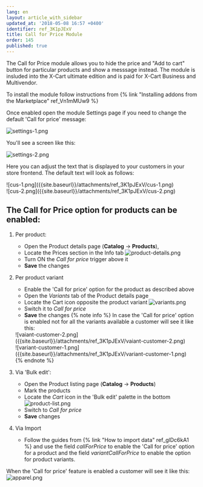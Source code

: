 ```yaml
---
lang: en
layout: article_with_sidebar
updated_at: '2018-05-08 16:57 +0400'
identifier: ref_3K1pJExV
title: Call for Price Module
order: 145
published: true
---
```

The Call for Price module allows you to hide the price and "Add to cart" button for particular products and show a messsage instead. The module is insluded into the X-Cart ultimate edition and is paid for X-Cart Business and Multivendor.

To install the module follow instructions from {% link "Installing addons from the Marketplace" ref_Vn1mMUw9 %}

Once enabled open the module Settings page if you need to change the default 'Call for price' message:

![settings-1.png]({{site.baseurl}}/attachments/ref_3K1pJExV/settings-1.png)

You'll see a screen like this:

![settings-2.png]({{site.baseurl}}/attachments/ref_3K1pJExV/settings-2.png)

Here you can adjust the text that is displayed to your customers in your store frontend. The default text will look as follows:

<div class="ui stackable two column grid">
  <div class="column" markdown="span">![cus-1.png]({{site.baseurl}}/attachments/ref_3K1pJExV/cus-1.png)</div>
  <div class="column" markdown="span">![cus-2.png]({{site.baseurl}}/attachments/ref_3K1pJExV/cus-2.png)</div>
</div>

## The Call for Price option for products can be enabled: 

1. Per product:
   * Open the Product details page (**Catalog** -> **Products**), 
   * Locate the Prices section in the Info tab 
   ![product-details.png]({{site.baseurl}}/attachments/ref_3K1pJExV/product-details.png)
   * Turn ON the _Call for price_ trigger above it
   * **Save** the changes
   
2. Per product variant
   * Enable the 'Call for price' option for the product as described above
   * Open the _Variants_ tab of the Product details page
   * Locate the Cart icon opposite the product variant
   ![variants.png]({{site.baseurl}}/attachments/ref_3K1pJExV/variants.png)
   * Switch it to _Call for price_
   * **Save** the changes
   {% note info %}
   In case the 'Call for price' option is enabled not for all the variants available a customer will see it like this:
   <div class="ui stackable two column grid">
    <div class="column" markdown="span">![vaiant-customer-2.png]({{site.baseurl}}/attachments/ref_3K1pJExV/vaiant-customer-2.png)</div>
    <div class="column" markdown="span">![variant-customer-1.png]({{site.baseurl}}/attachments/ref_3K1pJExV/variant-customer-1.png)</div>
   </div>
   {% endnote %}
   
3. Via 'Bulk edit':
   * Open the Product listing page (**Catalog** -> **Products**)
   * Mark the products
   * Locate the _Cart_ icon in the 'Bulk edit' palette in the bottom
   ![product-list.png]({{site.baseurl}}/attachments/ref_3K1pJExV/product-list.png)
   * Switch to _Call for price_ 
   * **Save** changes

4. Via Import
   * Follow the guides from {% link "How to import data" ref_glDc6kA1 %} and use the field _callForPrice_ to enable the 'Call for price' option for a product and the field _variantCallForPrice_ to enable the option for product variants.
   
   
When the 'Call for price' feature is enabled a customer will see it like this:
   ![apparel.png]({{site.baseurl}}/attachments/ref_3K1pJExV/apparel.png)
